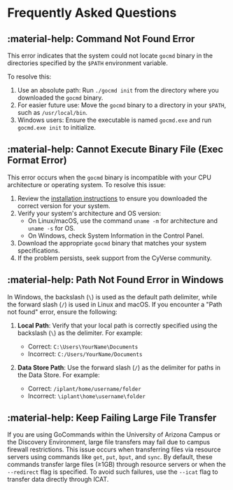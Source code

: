 # Frequently Asked Questions

## :material-help: Command Not Found Error
This error indicates that the system could not locate `gocmd` binary in the directories specified by the `$PATH` environment variable. 

To resolve this:

1. Use an absolute path: Run `./gocmd init` from the directory where you downloaded the `gocmd` binary.
2. For easier future use: Move the `gocmd` binary to a directory in your `$PATH`, such as `/usr/local/bin`.
3. Windows users: Ensure the executable is named `gocmd.exe` and run `gocmd.exe init` to initialize.


## :material-help: Cannot Execute Binary File (Exec Format Error)
This error occurs when the `gocmd` binary is incompatible with your CPU architecture or operating system. To resolve this issue:

1. Review the [installation instructions](installation.md) to ensure you downloaded the correct version for your system.
2. Verify your system's architecture and OS version:
   - On Linux/macOS, use the command `uname -m` for architecture and `uname -s` for OS.
   - On Windows, check System Information in the Control Panel.
3. Download the appropriate `gocmd` binary that matches your system specifications.
4. If the problem persists, seek support from the CyVerse community.


## :material-help: Path Not Found Error in Windows
In Windows, the backslash (`\`) is used as the default path delimiter, while the forward slash (`/`) is used in Linux and macOS. If you encounter a "Path not found" error, ensure the following:

1. **Local Path**: Verify that your local path is correctly specified using the backslash (`\`) as the delimiter. For example:
   - Correct: `C:\Users\YourName\Documents`
   - Incorrect: `C:/Users/YourName/Documents`

2. **Data Store Path**: Use the forward slash (`/`) as the delimiter for paths in the Data Store. For example:
   - Correct: `/iplant/home/username/folder`
   - Incorrect: `\iplant\home\username\folder`


## :material-help: Keep Failing Large File Transfer

If you are using GoCommands within the University of Arizona Campus or the Discovery Environment, large file transfers may fail due to campus firewall restrictions. This issue occurs when transferring files via resource servers using commands like `get`, `put`, `bput`, and `sync`. By default, these commands transfer large files (≥1GB) through resource servers or when the `--redirect` flag is specified. To avoid such failures, use the `--icat` flag to transfer data directly through ICAT.
